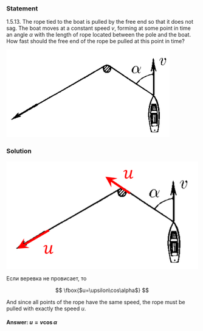 ###  Statement 

$1.5.13.$ The rope tied to the boat is pulled by the free end so that it does not sag. The boat moves at a constant speed $v$, forming at some point in time an angle $\alpha$ with the length of rope located between the pole and the boat. How fast should the free end of the rope be pulled at this point in time? 

![ For problem $1.5.13$ |430x230, 36%](../../img/1.5.13/statement.png)

### Solution

![|616x345, 42%](../../img/1.5.13/draw.png) 

Если веревка не провисает, то

$$ \fbox{$u=\upsilon\cos\alpha$} $$ 

And since all points of the rope have the same speed, the rope must be pulled with exactly the speed $u$.

#### Answer: $u = v \cos\alpha$
